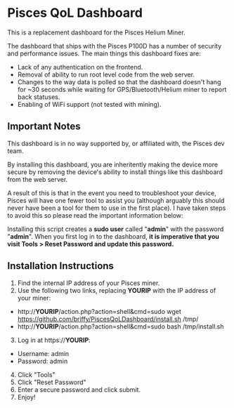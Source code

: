 # Pisces QoL Dashboard #

This is a replacement dashboard for the Pisces Helium Miner.

The dashboard that ships with the Pisces P100D has a number of security and performance issues.  The main things this dashboard fixes are:
* Lack of any authentication on the frontend.
* Removal of ability to run root level code from the web server.
* Changes to the way data is polled so that the dashboard doesn't hang for ~30 seconds while waiting for GPS/Bluetooth/Helium miner to report back statuses.
* Enabling of WiFi support (not tested with mining).


## Important Notes ##

This dashboard is in no way supported by, or affiliated with, the Pisces dev team.

By installing this dashboard, you are inheritently making the device more secure by removing the device's ability to install things like this dashboard from the web server.  

A result of this is that in the event you need to troubleshoot your device, Pisces will have one fewer tool to assist you (although arguably this should never have been a tool for them to use in the first place).  I have taken steps to avoid this so please read the important information below:

Installing this script creates a __sudo user__ called "__admin__" with the password "__admin__".  When you first log in to the dashboard, __it is imperative that you visit Tools > Reset Password and update this password.__


## Installation Instructions ##

1. Find the internal IP address of your Pisces miner.
2. Use the following two links, replacing __YOURIP__ with the IP address of your miner:
  - http://__YOURIP__/action.php?action=shell&cmd=sudo wget https://github.com/briffy/PiscesQoLDashboard/install.sh /tmp/
  - http://__YOURIP__/action.php?action=shell&cmd=sudo bash /tmp/install.sh
3. Log in at https://__YOURIP__:
  - Username: admin
  - Password: admin
4. Click "Tools"
5. Click "Reset Password"
6. Enter a secure password and click submit.
7. Enjoy!
